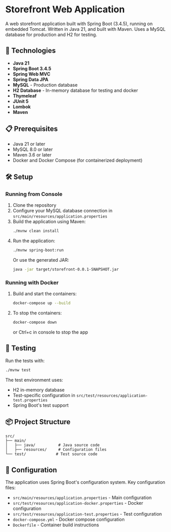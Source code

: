 # Storefront Web Application

A web storefront application built with Spring Boot (3.4.5), running on embedded Tomcat. Written in Java 21, and built with Maven. Uses a MySQL database for production and H2 for testing.

## 🚀 Technologies

- **Java 21**
- **Spring Boot 3.4.5**
- **Spring Web MVC**
- **Spring Data JPA**
- **MySQL** - Production database
- **H2 Database** - In-memory database for testing and docker
- **Thymeleaf**
- **JUnit 5**
- **Lombok**
- **Maven**

## 📋 Prerequisites

- Java 21 or later
- MySQL 8.0 or later
- Maven 3.6 or later
- Docker and Docker Compose (for containerized deployment)

## 🛠️ Setup

### Running from Console

1. Clone the repository
2. Configure your MySQL database connection in `src/main/resources/application.properties`
3. Build the application using Maven:
   ```bash
   ./mvnw clean install
   ```
4. Run the application:
   ```bash
   ./mvnw spring-boot:run
   ```
   Or use the generated JAR:
   ```bash
   java -jar target/storefront-0.0.1-SNAPSHOT.jar
   ```

### Running with Docker

1. Build and start the containers:
   ```bash
   docker-compose up --build
   ```

2. To stop the containers:
   ```bash
   docker-compose down
   ```
   or Ctrl+c in console to stop the app

## 🧪 Testing

Run the tests with:

```bash
./mvnw test
```

The test environment uses:
- H2 in-memory database
- Test-specific configuration in `src/test/resources/application-test.properties`
- Spring Boot's test support

## 📦 Project Structure

```
src/
├── main/
│   ├── java/          # Java source code
│   ├── resources/     # Configuration files
└── test/             # Test source code
```

## 🔧 Configuration

The application uses Spring Boot's configuration system. Key configuration files:
- `src/main/resources/application.properties` - Main configuration
- `src/test/resources/application-docker.properties` - Docker configuration
- `src/test/resources/application-test.properties` - Test configuration
- `docker-compose.yml` - Docker compose configuration
- `Dockerfile` - Container build instructions 